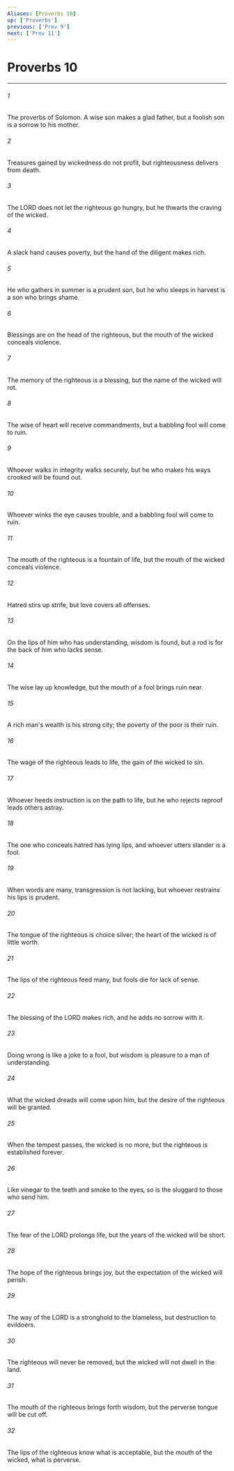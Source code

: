 ```yaml
---
Aliases: [Proverbs 10]
up: ['Proverbs']
previous: ['Prov 9']
next: ['Prov 11']
---
```

# Proverbs 10
***



###### 1 
The proverbs of Solomon. A wise son makes a glad father, but a foolish son is a sorrow to his mother. 

###### 2 
Treasures gained by wickedness do not profit, but righteousness delivers from death. 

###### 3 
The LORD does not let the righteous go hungry, but he thwarts the craving of the wicked. 

###### 4 
A slack hand causes poverty, but the hand of the diligent makes rich. 

###### 5 
He who gathers in summer is a prudent son, but he who sleeps in harvest is a son who brings shame. 

###### 6 
Blessings are on the head of the righteous, but the mouth of the wicked conceals violence. 

###### 7 
The memory of the righteous is a blessing, but the name of the wicked will rot. 

###### 8 
The wise of heart will receive commandments, but a babbling fool will come to ruin. 

###### 9 
Whoever walks in integrity walks securely, but he who makes his ways crooked will be found out. 

###### 10 
Whoever winks the eye causes trouble, and a babbling fool will come to ruin. 

###### 11 
The mouth of the righteous is a fountain of life, but the mouth of the wicked conceals violence. 

###### 12 
Hatred stirs up strife, but love covers all offenses. 

###### 13 
On the lips of him who has understanding, wisdom is found, but a rod is for the back of him who lacks sense. 

###### 14 
The wise lay up knowledge, but the mouth of a fool brings ruin near. 

###### 15 
A rich man's wealth is his strong city; the poverty of the poor is their ruin. 

###### 16 
The wage of the righteous leads to life, the gain of the wicked to sin. 

###### 17 
Whoever heeds instruction is on the path to life, but he who rejects reproof leads others astray. 

###### 18 
The one who conceals hatred has lying lips, and whoever utters slander is a fool. 

###### 19 
When words are many, transgression is not lacking, but whoever restrains his lips is prudent. 

###### 20 
The tongue of the righteous is choice silver; the heart of the wicked is of little worth. 

###### 21 
The lips of the righteous feed many, but fools die for lack of sense. 

###### 22 
The blessing of the LORD makes rich, and he adds no sorrow with it. 

###### 23 
Doing wrong is like a joke to a fool, but wisdom is pleasure to a man of understanding. 

###### 24 
What the wicked dreads will come upon him, but the desire of the righteous will be granted. 

###### 25 
When the tempest passes, the wicked is no more, but the righteous is established forever. 

###### 26 
Like vinegar to the teeth and smoke to the eyes, so is the sluggard to those who send him. 

###### 27 
The fear of the LORD prolongs life, but the years of the wicked will be short. 

###### 28 
The hope of the righteous brings joy, but the expectation of the wicked will perish. 

###### 29 
The way of the LORD is a stronghold to the blameless, but destruction to evildoers. 

###### 30 
The righteous will never be removed, but the wicked will not dwell in the land. 

###### 31 
The mouth of the righteous brings forth wisdom, but the perverse tongue will be cut off. 

###### 32 
The lips of the righteous know what is acceptable, but the mouth of the wicked, what is perverse.
